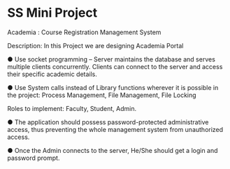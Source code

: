 # SS Mini Project

Academia : Course Registration Management System

Description: In this Project we are designing Academia Portal

● Use socket programming – Server maintains the database and serves multiple
clients concurrently. Clients can connect to the server and access their specific
academic details.

● Use System calls instead of Library functions wherever it is possible in the
project: Process Management, File Management, File Locking


Roles to implement: Faculty, Student, Admin.

● The application should possess password-protected administrative access, thus
preventing the whole management system from unauthorized access.

● Once the Admin connects to the server, He/She should get a login and
password prompt.
 
